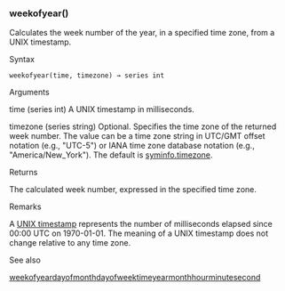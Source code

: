 ### weekofyear()

Calculates the week number of the year, in a specified time zone, from a UNIX timestamp.

Syntax

```
weekofyear(time, timezone) → series int
```

Arguments

time (series int) A UNIX timestamp in milliseconds.

timezone (series string) Optional. Specifies the time zone of the returned week number. The value can be a time zone string in UTC/GMT offset notation (e.g., "UTC-5") or IANA time zone database notation (e.g., "America/New\_York"). The default is [syminfo.timezone](#var_syminfo.timezone).

Returns

The calculated week number, expressed in the specified time zone.

Remarks

A [UNIX timestamp](https://www.tradingview.com/pine-script-docs/concepts/time/#unix-timestamps) represents the number of milliseconds elapsed since 00:00 UTC on 1970-01-01. The meaning of a UNIX timestamp does not change relative to any time zone.

See also

[weekofyear](#var_weekofyear)[dayofmonth](#fun_dayofmonth)[dayofweek](#fun_dayofweek)[time](#fun_time)[year](#fun_year)[month](#fun_month)[hour](#fun_hour)[minute](#fun_minute)[second](#fun_second)
